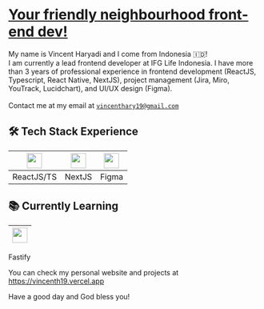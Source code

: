 # [Your friendly neighbourhood front-end dev!](https://vincenth19.vercel.app)

My name is Vincent Haryadi and I come from Indonesia :indonesia:!
<br/>
I am currently a lead frontend developer at IFG Life Indonesia. I have more than 3 years of professional experience in frontend development (ReactJS, Typescript, React Native, NextJS), project management (Jira, Miro, YouTrack, Lucidchart), and UI/UX design (Figma).
<br/><br/>
Contact me at my email at [`vincenthary19@gmail.com`](mailto:vincenthary19@gmail.com)

## 🛠️ Tech Stack Experience

| <img height="30" src="https://upload.wikimedia.org/wikipedia/commons/a/a7/React-icon.svg"> | <img height="30" src="https://res.cloudinary.com/dg3gyk0gu/image/upload/v1669674284/tags/next.png"> | <img height="30" src="https://upload.wikimedia.org/wikipedia/commons/3/33/Figma-logo.svg"> |
| ------------------------------------------------------------------------------------------ | --------------------------------------------------------------------------------------------------- | ------------------------------------------------------------------------------------------ |
| ReactJS/TS                                                                                 | NextJS                                                                                              | Figma                                                                                      |

## :books: Currently Learning

| <img height="30" src="https://avatars.githubusercontent.com/u/24939410?s=280&v=4"> |
| ---------------------------------------------------------------------------------- |

Fastify

You can check my personal website and projects at https://vincenth19.vercel.app

Have a good day and God bless you!
